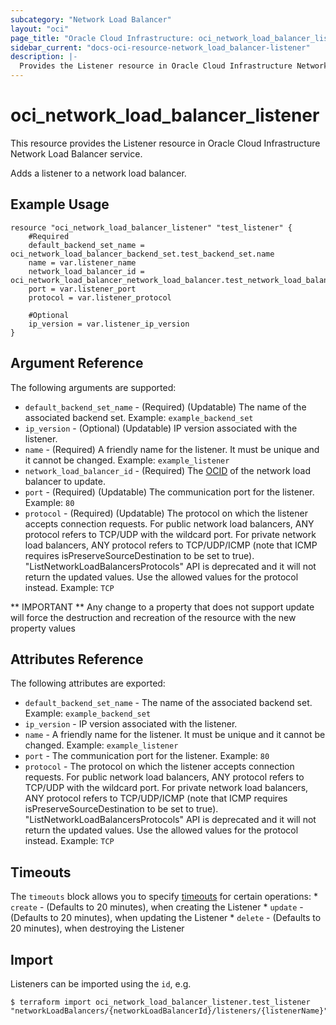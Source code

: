 ```yaml
---
subcategory: "Network Load Balancer"
layout: "oci"
page_title: "Oracle Cloud Infrastructure: oci_network_load_balancer_listener"
sidebar_current: "docs-oci-resource-network_load_balancer-listener"
description: |-
  Provides the Listener resource in Oracle Cloud Infrastructure Network Load Balancer service
---
```


# oci_network_load_balancer_listener
This resource provides the Listener resource in Oracle Cloud Infrastructure Network Load Balancer service.

Adds a listener to a network load balancer.

## Example Usage

```hcl
resource "oci_network_load_balancer_listener" "test_listener" {
	#Required
	default_backend_set_name = oci_network_load_balancer_backend_set.test_backend_set.name
	name = var.listener_name
	network_load_balancer_id = oci_network_load_balancer_network_load_balancer.test_network_load_balancer.id
	port = var.listener_port
	protocol = var.listener_protocol
	
	#Optional
	ip_version = var.listener_ip_version
}
```

## Argument Reference

The following arguments are supported:

* `default_backend_set_name` - (Required) (Updatable) The name of the associated backend set.  Example: `example_backend_set`
* `ip_version` - (Optional) (Updatable) IP version associated with the listener.
* `name` - (Required) A friendly name for the listener. It must be unique and it cannot be changed.  Example: `example_listener`
* `network_load_balancer_id` - (Required) The [OCID](https://docs.cloud.oracle.com/iaas/Content/General/Concepts/identifiers.htm) of the network load balancer to update.
* `port` - (Required) (Updatable) The communication port for the listener.  Example: `80` 
* `protocol` - (Required) (Updatable) The protocol on which the listener accepts connection requests. For public network load balancers, ANY protocol refers to TCP/UDP with the wildcard port. For private network load balancers, ANY protocol refers to TCP/UDP/ICMP (note that ICMP requires isPreserveSourceDestination to be set to true). "ListNetworkLoadBalancersProtocols" API is deprecated and it will not return the updated values. Use the allowed values for the protocol instead.  Example: `TCP` 


** IMPORTANT **
Any change to a property that does not support update will force the destruction and recreation of the resource with the new property values

## Attributes Reference

The following attributes are exported:

* `default_backend_set_name` - The name of the associated backend set.  Example: `example_backend_set` 
* `ip_version` - IP version associated with the listener.
* `name` - A friendly name for the listener. It must be unique and it cannot be changed.  Example: `example_listener` 
* `port` - The communication port for the listener.  Example: `80` 
* `protocol` - The protocol on which the listener accepts connection requests. For public network load balancers, ANY protocol refers to TCP/UDP with the wildcard port. For private network load balancers, ANY protocol refers to TCP/UDP/ICMP (note that ICMP requires isPreserveSourceDestination to be set to true). "ListNetworkLoadBalancersProtocols" API is deprecated and it will not return the updated values. Use the allowed values for the protocol instead.  Example: `TCP` 

## Timeouts

The `timeouts` block allows you to specify [timeouts](https://registry.terraform.io/providers/oracle/oci/latest/docs/guides/changing_timeouts) for certain operations:
	* `create` - (Defaults to 20 minutes), when creating the Listener
	* `update` - (Defaults to 20 minutes), when updating the Listener
	* `delete` - (Defaults to 20 minutes), when destroying the Listener


## Import

Listeners can be imported using the `id`, e.g.

```
$ terraform import oci_network_load_balancer_listener.test_listener "networkLoadBalancers/{networkLoadBalancerId}/listeners/{listenerName}" 
```

